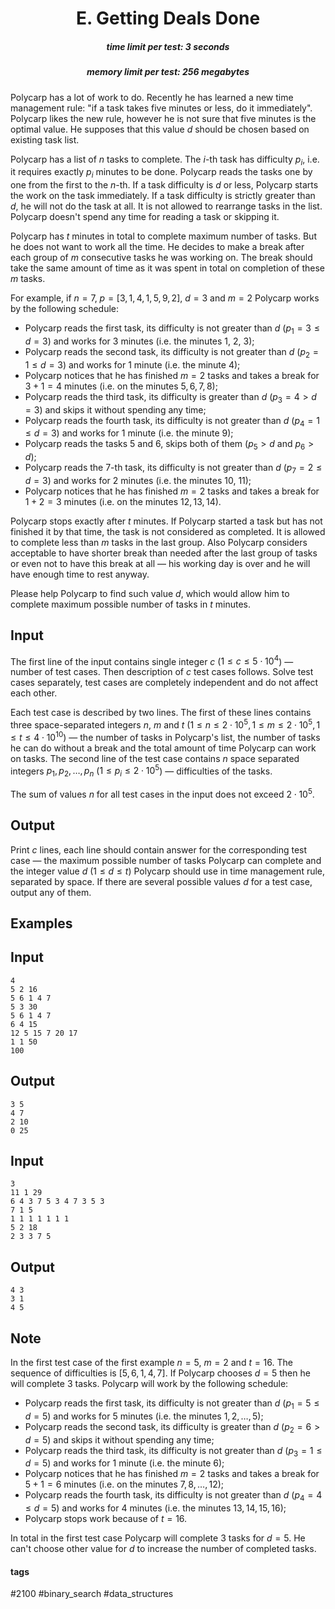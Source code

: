 <h1 style='text-align: center;'> E. Getting Deals Done</h1>

<h5 style='text-align: center;'>time limit per test: 3 seconds</h5>
<h5 style='text-align: center;'>memory limit per test: 256 megabytes</h5>

Polycarp has a lot of work to do. Recently he has learned a new time management rule: "if a task takes five minutes or less, do it immediately". Polycarp likes the new rule, however he is not sure that five minutes is the optimal value. He supposes that this value $d$ should be chosen based on existing task list.

Polycarp has a list of $n$ tasks to complete. The $i$-th task has difficulty $p_i$, i.e. it requires exactly $p_i$ minutes to be done. Polycarp reads the tasks one by one from the first to the $n$-th. If a task difficulty is $d$ or less, Polycarp starts the work on the task immediately. If a task difficulty is strictly greater than $d$, he will not do the task at all. It is not allowed to rearrange tasks in the list. Polycarp doesn't spend any time for reading a task or skipping it.

Polycarp has $t$ minutes in total to complete maximum number of tasks. But he does not want to work all the time. He decides to make a break after each group of $m$ consecutive tasks he was working on. The break should take the same amount of time as it was spent in total on completion of these $m$ tasks.

For example, if $n=7$, $p=[3, 1, 4, 1, 5, 9, 2]$, $d=3$ and $m=2$ Polycarp works by the following schedule:

* Polycarp reads the first task, its difficulty is not greater than $d$ ($p_1=3 \le d=3$) and works for $3$ minutes (i.e. the minutes $1$, $2$, $3$);
* Polycarp reads the second task, its difficulty is not greater than $d$ ($p_2=1 \le d=3$) and works for $1$ minute (i.e. the minute $4$);
* Polycarp notices that he has finished $m=2$ tasks and takes a break for $3+1=4$ minutes (i.e. on the minutes $5, 6, 7, 8$);
* Polycarp reads the third task, its difficulty is greater than $d$ ($p_3=4 > d=3$) and skips it without spending any time;
* Polycarp reads the fourth task, its difficulty is not greater than $d$ ($p_4=1 \le d=3$) and works for $1$ minute (i.e. the minute $9$);
* Polycarp reads the tasks $5$ and $6$, skips both of them ($p_5>d$ and $p_6>d$);
* Polycarp reads the $7$-th task, its difficulty is not greater than $d$ ($p_7=2 \le d=3$) and works for $2$ minutes (i.e. the minutes $10$, $11$);
* Polycarp notices that he has finished $m=2$ tasks and takes a break for $1+2=3$ minutes (i.e. on the minutes $12, 13, 14$).

Polycarp stops exactly after $t$ minutes. If Polycarp started a task but has not finished it by that time, the task is not considered as completed. It is allowed to complete less than $m$ tasks in the last group. Also Polycarp considers acceptable to have shorter break than needed after the last group of tasks or even not to have this break at all — his working day is over and he will have enough time to rest anyway.

Please help Polycarp to find such value $d$, which would allow him to complete maximum possible number of tasks in $t$ minutes.

## Input

The first line of the input contains single integer $c$ ($1 \le c \le 5 \cdot 10^4$) — number of test cases. Then description of $c$ test cases follows. Solve test cases separately, test cases are completely independent and do not affect each other.

Each test case is described by two lines. The first of these lines contains three space-separated integers $n$, $m$ and $t$ ($1 \le n \le 2 \cdot 10^5, 1 \le m \le 2 \cdot 10^5, 1 \le t \le 4 \cdot 10^{10}$) — the number of tasks in Polycarp's list, the number of tasks he can do without a break and the total amount of time Polycarp can work on tasks. The second line of the test case contains $n$ space separated integers $p_1, p_2, \dots, p_n$ ($1 \le p_i \le 2 \cdot 10^5$) — difficulties of the tasks.

The sum of values $n$ for all test cases in the input does not exceed $2 \cdot 10^5$.

## Output

Print $c$ lines, each line should contain answer for the corresponding test case — the maximum possible number of tasks Polycarp can complete and the integer value $d$ ($1 \le d \le t$) Polycarp should use in time management rule, separated by space. If there are several possible values $d$ for a test case, output any of them.

## Examples

## Input


```
4  
5 2 16  
5 6 1 4 7  
5 3 30  
5 6 1 4 7  
6 4 15  
12 5 15 7 20 17  
1 1 50  
100  

```
## Output


```
3 5  
4 7  
2 10  
0 25  

```
## Input


```
3  
11 1 29  
6 4 3 7 5 3 4 7 3 5 3  
7 1 5  
1 1 1 1 1 1 1  
5 2 18  
2 3 3 7 5  

```
## Output


```
4 3  
3 1  
4 5  

```
## Note

In the first test case of the first example $n=5$, $m=2$ and $t=16$. The sequence of difficulties is $[5, 6, 1, 4, 7]$. If Polycarp chooses $d=5$ then he will complete $3$ tasks. Polycarp will work by the following schedule:

* Polycarp reads the first task, its difficulty is not greater than $d$ ($p_1=5 \le d=5$) and works for $5$ minutes (i.e. the minutes $1, 2, \dots, 5$);
* Polycarp reads the second task, its difficulty is greater than $d$ ($p_2=6 > d=5$) and skips it without spending any time;
* Polycarp reads the third task, its difficulty is not greater than $d$ ($p_3=1 \le d=5$) and works for $1$ minute (i.e. the minute $6$);
* Polycarp notices that he has finished $m=2$ tasks and takes a break for $5+1=6$ minutes (i.e. on the minutes $7, 8, \dots, 12$);
* Polycarp reads the fourth task, its difficulty is not greater than $d$ ($p_4=4 \le d=5$) and works for $4$ minutes (i.e. the minutes $13, 14, 15, 16$);
* Polycarp stops work because of $t=16$.

In total in the first test case Polycarp will complete $3$ tasks for $d=5$. He can't choose other value for $d$ to increase the number of completed tasks.



#### tags 

#2100 #binary_search #data_structures 